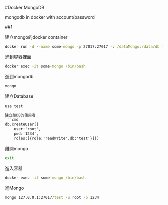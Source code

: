 ﻿#Docker MongoDB

mongodb in docker with account/password

##1

建立mongo的docker container
```cmd
docker run -d --name some-mongo -p 27017:27017 -v /dataMongo:/data/db mongo
```

進到容器裡面
```cmd
docker exec -it some-mongo /bin/bash
```

進到mongodb
```cmd
mongo
```

建立Database
```cmd
use test

建立該DB的使用者
```cmd
db.createUser({
	user:'root',
	pwd:'1234',
	roles:[{role:'readWrite',db:'test'}]})
```

離開mongo
```cmd
exit
```

進入容器
```cmd
docker exec -it some-mongo /bin/bash
```

進Mongo
```cmd
mongo 127.0.0.1:27017/test -u root -p 1234
```